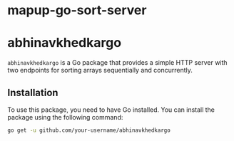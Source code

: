 # mapup-go-sort-server
# abhinavkhedkargo

`abhinavkhedkargo` is a Go package that provides a simple HTTP server with two endpoints for sorting arrays sequentially and concurrently.

## Installation

To use this package, you need to have Go installed. You can install the package using the following command:

```bash
go get -u github.com/your-username/abhinavkhedkargo
